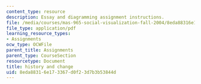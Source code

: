 ```yaml
---
content_type: resource
description: Essay and diagramming assignment instructions.
file: /media/courses/mas-965-social-visualization-fall-2004/8eda88316e173367d0f23d7b3b53844d_assn5.pdf
file_type: application/pdf
learning_resource_types:
- Assignments
ocw_type: OCWFile
parent_title: Assignments
parent_type: CourseSection
resourcetype: Document
title: history and change
uid: 8eda8831-6e17-3367-d0f2-3d7b3b53844d
---
```

